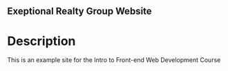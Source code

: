 Exeptional Realty Group Website
---

# Description

This is an example site for the Intro to Front-end Web Development Course  